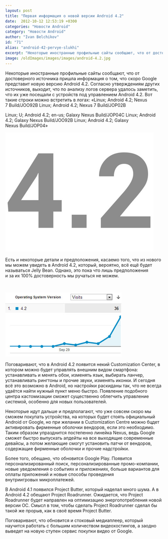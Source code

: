 ```yaml
---
layout: post
title: "Первая информация о новой версии Android 4.2"
date:  2012-10-12 12:53:19 +0300
categories: "Новости Android"
category: "Новости Android"
author: "Ivan Belchikov"
id: "71"
alias: "android-42-pervye-slukhi"
excerpt: "Некоторые иностранные профильные сайты сообщают, что от достоверного источника пришла информация о том, что скоро Google представит новую версию Android 4.2. Согласно утверждениям других источников, выходит, что по анализу логов сервера удалось заметить, что их уже посещали с устройств под управлением Android 4.2. Вот такие строки можно встретить в логах:«Linux; Android 4.2; Nexus 7 Build/JOO92BLinux; Android 4.2; Nexus 7 Build/JOP02BLinux; U; Android 4.2; en-us; Galaxy Nexus Build/JOP04CLinux; Android 4.2; Galaxy Nexus Build/JOO92BLinux; Android 4.2;"
image: /oldImages/images/images/android-4.2.jpg
---
```

Некоторые иностранные профильные сайты сообщают, что от достоверного источника пришла информация о том, что скоро Google представит новую версию Android 4.2. Согласно утверждениям других источников, выходит, что по анализу логов сервера удалось заметить, что их уже посещали с устройств под управлением Android 4.2. Вот такие строки можно встретить в логах:
«Linux; Android 4.2; Nexus 7 Build/JOO92B
Linux; Android 4.2; Nexus 7 Build/JOP02B

Linux; U; Android 4.2; en-us; Galaxy Nexus Build/JOP04C
Linux; Android 4.2; Galaxy Nexus Build/JOO92B
Linux; Android 4.2; Galaxy Nexus Build/JOP04»

<a href="#" rel="nofollow" ><img  src="/oldImages/images/images/android-4.2.jpg" alt="" title="" ></a>

Есть и некоторые детали и предположения, касаемо того, что из нового мы можем увидеть в Android 4.2, который, вероятно, всё ещё будет называться Jelly Bean. Однако, это пока что лишь предположения и за их 100% достоверность мы ручаться не можем.

 

<a href="#" rel="nofollow" ><img  src="/oldImages/images/images/android-4-2-visits.jpg" alt="" title="" ></a>

Поговаривают, что в Android 4.2 появится некий Customization Center, в котором можно будет управлять внешним видом смартфона: устанавливать и менять обои, изменять язык, выбирать ланчер, устанавливать рингтоны и прочие звуки, изменять иконки. И сегодня всё это возможно в Android, но настройки раскиданы так, что не всегда удаётся найти нужный пункт меню быстро. Появление подобного центра кастомизации сможет существенно облегчить управление системой, особенно для новых пользователей.

Некоторые идут дальше и предполагают, что уже совсем скоро мы сможем покупать устройства, на которых будет стоять официальный Android от Google, но при желании в Cuztomization Centre можно бцдет активировать фирменные оболочки вендоров, если это необходимо. Таким образом упразднится постепенно линейка Nexus, ведь Google сможет быстро выпускать апдейты на все выходящие современные девайсы, а потом желающие смогут установить патчи от вендоров, содержащие фирменные оболочки и прочие надстройки.

Более того, обещано, что обновится Google Play. Появится персонализированный поиск, персонализированные промо-компании, новые уведомления о событиях и приложениях, больше вариантов для оплаты приложений и новые способы проведения внутриигровых микроплатежей.

В Android 4.1 появился Project Butter, который наделал много шума. А в Android 4.2 обещают Project Roadrunner. Ожидается, что Project Roadrunner будет направлен на оптимизацию энергопотребления новой версии ОС. Смысл в том, чтобы сделать Project Roadrunner сделал бы такой же прорыв, как в своё время Project Butter.

Поговаривают, что обновится и стоковый медиаплеер, который научится работать с большим количеством видеохостингов, а заодно выведет на новую ступен сервис покупки видео от Google.
